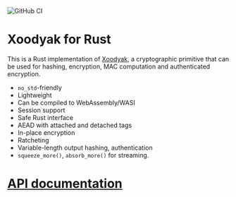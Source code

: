 ![GitHub CI](https://github.com/jedisct1/rust-xoodyak/workflows/Rust/badge.svg)

# Xoodyak for Rust

This is a Rust implementation of [Xoodyak](https://csrc.nist.gov/CSRC/media/Projects/lightweight-cryptography/documents/finalist-round/updated-spec-doc/xoodyak-spec-final.pdf), a cryptographic primitive that can be used for hashing, encryption, MAC computation and authenticated encryption.

* `no_std`-friendly
* Lightweight
* Can be compiled to WebAssembly/WASI
* Session support
* Safe Rust interface
* AEAD with attached and detached tags
* In-place encryption
* Ratcheting
* Variable-length output hashing, authentication
* `squeeze_more()`, `absorb_more()` for streaming.

# [API documentation](https://docs.rs/xoodyak)
